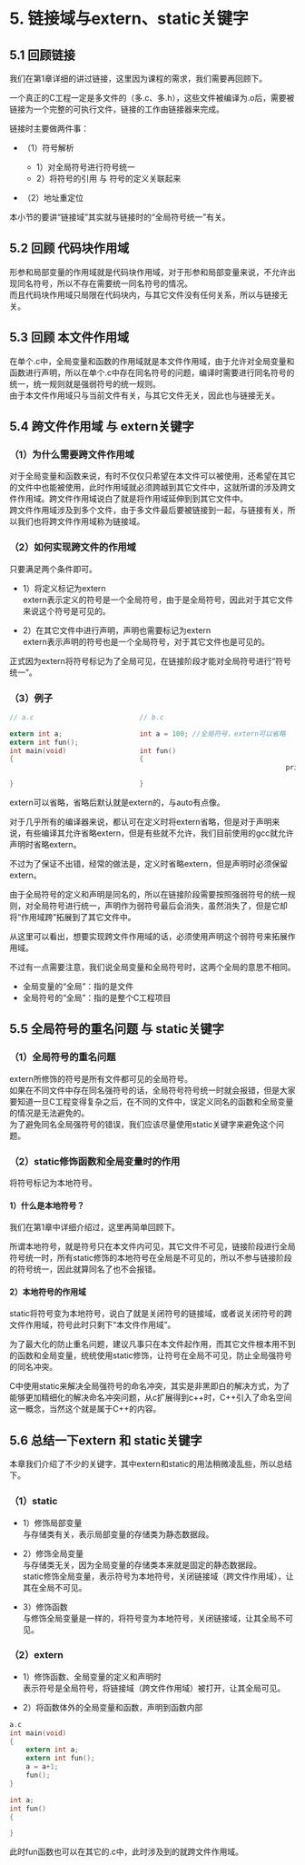 # 5. 链接域与extern、static关键字

## 5.1 回顾链接

我们在第1章详细的讲过链接，这里因为课程的需求，我们需要再回顾下。

一个真正的C工程一定是多文件的（多.c、多.h），这些文件被编译为.o后，需要被链接为一个完整的可执行文件，链接的工作由链接器来完成。

链接时主要做两件事：
+ （1）符号解析
   + 1）对全局符号进行符号统一
   + 2）将符号的引用 与 符号的定义关联起来

+ （2）地址重定位

本小节的要讲“链接域”其实就与链接时的“全局符号统一”有关。  

## 5.2 回顾 代码块作用域
形参和局部变量的作用域就是代码块作用域，对于形参和局部变量来说，不允许出现同名符号，所以不存在需要统一同名符号的情况。  
而且代码块作用域只局限在代码块内，与其它文件没有任何关系，所以与链接无关。  

## 5.3 回顾 本文件作用域
在单个.c中，全局变量和函数的作用域就是本文件作用域，由于允许对全局变量和函数进行声明，所以在单个.c中存在同名符号的问题，编译时需要进行同名符号的统一，统一规则就是强弱符号的统一规则。  
由于本文件作用域只与当前文件有关，与其它文件无关，因此也与链接无关。  

## 5.4 跨文件作用域 与 extern关键字

### （1）为什么需要跨文件作用域
对于全局变量和函数来说，有时不仅仅只希望在本文件可以被使用，还希望在其它的文件中也能被使用，此时作用域就必须跨越到其它文件中，这就所谓的涉及跨文件作用域。跨文件作用域说白了就是将作用域延伸到到其它文件中。  
跨文件作用域涉及到多个文件，由于多文件最后要被链接到一起，与链接有关，所以我们也将跨文件作用域称为链接域。  

### （2）如何实现跨文件的作用域
只要满足两个条件即可。

+ 1）将定义标记为extern  
	extern表示定义的符号是一个全局符号，由于是全局符号，因此对于其它文件来说这个符号是可见的。  

+ 2）在其它文件中进行声明，声明也需要标记为extern  
	extern表示声明的符号也是一个全局符号，对于其它文件也是可见的。  

正式因为extern将符号标记为了全局可见，在链接阶段才能对全局符号进行“符号统一”。  


### （3）例子
```c
// a.c                          // b.c

extern int a;                   int a = 100; //全局符号，extern可以省略
extern int fun();								
int main(void)                  int fun()
{                               {
																	printf("helloworld\n");

}                               }
```


extern可以省略，省略后默认就是extern的，与auto有点像。  

对于几乎所有的编译器来说，都认可在定义时将extern省略，但是对于声明来说，有些编译其允许省略extern，但是有些就不允许，我们目前使用的gcc就允许声明时省略extern。  

不过为了保证不出错，经常的做法是，定义时省略extern，但是声明时必须保留extern。	 

由于全局符号的定义和声明是同名的，所以在链接阶段需要按照强弱符号的统一规则，对全局符号进行统一，声明作为弱符号最后会消失，虽然消失了，但是它却将“作用域跨”拓展到了其它文件中。  

从这里可以看出，想要实现跨文件作用域的话，必须使用声明这个弱符号来拓展作用域。   

不过有一点需要注意，我们说全局变量和全局符号时，这两个全局的意思不相同。  
+  全局变量的“全局”：指的是文件  
+  全局符号的“全局”：指的是整个C工程项目  



## 5.5 全局符号的重名问题 与 static关键字			

### （1）全局符号的重名问题	

extern所修饰的符号是所有文件都可见的全局符号。  
如果在不同文件中存在同名强符号的话，全局符号符号统一时就会报错，但是大家要知道一旦C工程变得复杂之后，在不同的文件中，误定义同名的函数和全局变量的情况是无法避免的。  
为了避免同名全局强符号的错误，我们应该尽量使用static关键字来避免这个问题。  

### （2）static修饰函数和全局变量时的作用
将符号标记为本地符号。


#### 1）什么是本地符号？
我们在第1章中详细介绍过，这里再简单回顾下。

所谓本地符号，就是符号只在本文件内可见，其它文件不可见，链接阶段进行全局符号统一时，所有static修饰的本地符号在全局是不可见的，所以不参与链接阶段的符号统一，因此就算同名了也不会报错。  

#### 2）本地符号的作用域

static将符号变为本地符号，说白了就是关闭符号的链接域，或者说关闭符号的跨文件作用域，符号此时只剩下“本文件作用域”。  

为了最大化的防止重名问题，建议凡事只在本文件起作用，而其它文件根本用不到的函数和全局变量，统统使用static修饰，让符号在全局不可见，防止全局强符号的同名冲突。  

C中使用static来解决全局强符号的命名冲突，其实是非黑即白的解决方式，为了能够更加精细化的解决命名冲突问题，从c扩展得到c++时，C++引入了命名空间这一概念，当然这个就是属于C++的内容。  


## 5.6 总结一下extern 和 static关键字					
本章我们介绍了不少的关键字，其中extern和static的用法稍微凌乱些，所以总结下。

### （1）static
+ 1）修饰局部变量  
	与存储类有关，表示局部变量的存储类为静态数据段。   

+ 2）修饰全局变量  
	与存储类无关，因为全局变量的存储类本来就是固定的静态数据段。  
	static修饰全局变量，表示符号为本地符号，关闭链接域（跨文件作用域），让其在全局不可见。   
 
+ 3）修饰函数  
	与修饰全局变量是一样的，将符号变为本地符号，关闭链接域，让其全局不可见。  




### （2）extern
+ 1）修饰函数、全局变量的定义和声明时  
	表示符号是全局符号，将链接域（跨文件作用域）被打开，让其全局可见。  

+ 2）将函数体外的全局变量和函数，声明到函数内部  
```c
a.c 
int main(void)
{
    extern int a;
    extern int fun();
    a = a+1;
    fun();
}

int a;
int fun()
{

}
```

此时fun函数也可以在其它的.c中，此时涉及到的就跨文件作用域。

